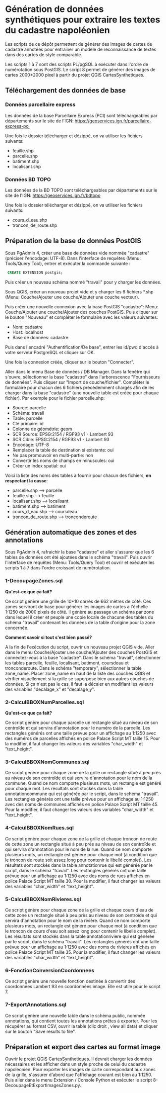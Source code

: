 # Génération de données synthétiques pour extraire les textes du cadastre napoléonien

Les scripts de ce dépôt permettent de générer des images de cartes de cadastre annotées pour entraîner un modèle de reconnaissance de textes dans des cartes de style comparable.

Les scripts 1 à 7 sont des scripts PL/pgSQL à exécuter dans l'ordre de numérotation sous PostGIS. 
Le script 8 permet de générer des images de cartes 2000*2000 pixel à partir du projet QGIS CartesSynthetiques.

## Téléchargement des données de base

### Données parcellaire express

Les données de la base Parcellaire Express (PCI) sont téléchargeables par départements sur le site de l'IGN: https://geoservices.ign.fr/parcellaire-express-pci

Une fois le dossier télécharger et dézippé, on va utiliser les fichiers suivants:
* feuille.shp
* parcelle.shp
* batiment.shp
* localisant.shp

### Données BD TOPO 

Les données de la BD TOPO sont téléchargeables par départements sur le site de l'IGN: https://geoservices.ign.fr/bdtopo

Une fois le dossier télécharger et dézippé, on va utiliser les fichiers suivants:
* cours_d_eau.shp
* troncon_de_route.shp

## Préparation de la base de données PostGIS

Sous PgAdmin 4, créer une base de données vide nommée "cadastre" (préciser l'encodage: UTF-8). Dans l'interface de requêtes (Menu: Tools/Query Tool), entrer et exécuter la commande suivante :

```sql
 CREATE EXTENSION postgis;
 ```

Puis créer un nouveau schéma nommé "travail" pour y charger les données.

Sous QGIS, créer un nouveau projet vide et y charger les 6 fichiers *.shp (Menu: Couche/Ajouter une couche/Ajouter une couche vecteur).

Puis créer une nouvelle connexion avec la base PostGIS "cadastre": Menu: Couche/Ajouter une couche/Ajouter des couches PostGIS. Puis cliquer sur le bouton "Nouveau" et compléter le formulaire avec les valeurs suivantes:

* Nom: cadastre
* Host: localhost
* Base de données: cadastre

Puis dans l'encadré "Authentification/De base", entrer les id/pwd d'accès à votre serveur PostgreSQL et cliquer sur OK.

Une fois la connexion créée, cliquer sur le bouton "Connecter".

Aller dans le menu Base de données / DB Manager. Dans la fenêtre qui s'ouvre, sélectionner la base "cadastre" dans l'arborescence "Fournisseurs de données". Puis cliquer sur "Import de couche/fichier". Compléter le formulaire pour chacun des 6 fichiers précédemment chargés afin de les charger dans la base "cadastre" (une nouvelle table est créée pour chaque fichier). Par exemple pour le fichier parcelle.shp:

* Source: parcelle
* Schéma: travail
* Table: parcelle
* Clé primaire: id
* Colonne de géométrie: geom
* SCR Source: EPSG:2154 / RGF93 v1 - Lambert 93
* SCR Cible: EPSG:2154 / RGF93 v1 - Lambert 93
* Encodage: UTF-8
* Remplacer la table de destination si existante: oui
* Ne pas promouvoir en multi-partie: non
* Convertir les noms de champs en minuscules: oui
* Créer un index spatial: oui

Voici la liste des noms des tables à fournir pour chacun des fichiers, **en respectant la casse**:
* parcelle.shp --> parcelle
* feuille.shp --> feuille
* localisant.shp --> localisant
* batiment.shp --> batiment
* cours_d_eau.shp --> coursdeau
* troncon_de_route.shp --> tronconderoute

## Génération automatique des zones et des annotations

Sous PgAdmin 4, rafraichir la base "cadastre" et aller s'assurer que les 6 tables de données ont été ajoutées dans le schéma "travail". Puis ouvrir l'interface de requêtes (Menu: Tools/Query Tool) et ouvrir et exécuter les scripts 1 à 7 dans l'ordre croissant de numérotation.

### 1-DecoupageZones.sql

**Qu'est-ce que ça fait?**

Ce script génère une grille de 10*10 carrés de 662 mètres de côté. Ces zones serviront de base pour générer les images de cartes à l'échelle 1:1250 de 2000 pixels de côté. Il génère au passage un schéma par zone dans lequel il créer et peuple une copie locale de chacune des tables du schéma "travail" contenant les données de la table d'origine pour la zone concernée.

**Comment savoir si tout s'est bien passé?** 

A la fin de l'exécution du script, ouvrir un nouveau projet QGIS vide. Aller dans le menu Couche/Ajouter une couche/Ajouter des couches PostGIS et connectez-vous à la base "cadastre". Dans le schéma "travail", sélectionner les tables parcelle, feuille, localisant, batiment, coursdeau et tronconderoute. Dans le schéma "temporary", sélectionner la table zone_name. Placer zone_name en haut de la liste des couches QGIS et vérifier visuellement si la grille se superpose bien aux autres couches de données. Si ça n'est pas le cas, il faut la décaler en modifiant les valeurs des variables "decalage_x" et "decalage_y".

### 2-CalculBBOXNumParcelles.sql

**Qu'est-ce que ça fait?**

Ce script génère pour chaque parcelle un rectangle situé au niveau de son centroïde et qui servira d'annotation pour le numéro de la parcelle. Les rectangles générés ont une taille prévue pour un affichage au 1:1250 avec des numéros de parcelles affichés en police Palace Script MT taille 15. Pour la modifier, il faut changer les valeurs des variables "char_width" et "text_height".

### 3-CalculBBOXNomCommunes.sql

Ce script génère pour chaque zone de la grille un rectangle situé à peu près au niveau de son centroïde et qui servira d'annotation pour le nom de la commune. Quand ce nom comporte plusieurs mots, un rectangle est généré pour chaque mot. Les résultats sont stockés dans la table annotationcommune qui est générée par le script, dans le schéma "travail". Les rectangles générés ont une taille prévue pour un affichage au 1:1250 avec des noms de communes affichés en police Palace Script MT taille 45. Pour la modifier, il faut changer les valeurs des variables "char_width" et "text_height".

### 4-CalculBBOXNomRues.sql

Ce script génère pour chaque zone de la grille et chaque troncon de route de cette zone un rectangle situé à peu près au niveau de son centroïde et qui servira d'annotation pour le nom de la rue. Quand ce nom comporte plusieurs mots, un rectangle est généré pour chaque mot (à condition que le troncon de route soit assez long pour contenir le libellé complet). Les résultats sont stockés dans la table annotationrue qui est générée par le script, dans le schéma "travail". Les rectangles générés ont une taille prévue pour un affichage au 1:1250 avec des noms de rues affichés en police Palace Script MT taille 30. Pour la modifier, il faut changer les valeurs des variables "char_width" et "text_height".

### 5-CalculBBOXNomRivieres.sql

Ce script génère pour chaque zone de la grille et chaque cours d'eau de cette zone un rectangle situé à peu près au niveau de son centroïde et qui servira d'annotation pour le nom de la rivière. Quand ce nom comporte plusieurs mots, un rectangle est généré pour chaque mot (à condition que le troncon de cours d'eau soit assez long pour contenir le libellé complet). Les résultats sont stockés dans la table annotationriviere qui est générée par le script, dans le schéma "travail". Les rectangles générés ont une taille prévue pour un affichage au 1:1250 avec des noms de rivieres affichés en police Palace Script MT taille 35. Pour la modifier, il faut changer les valeurs des variables "char_width" et "text_height".

### 6-FonctionConversionCoordonnees

Ce script génère une nouvelle fonction destinée à convertir des coordonnées Lambert 93 en coordonnées image. Elle est utile pour le script 7.

### 7-ExportAnnotations.sql

Ce script génère une nouvelle table dans le schéma public, nommée annotations, qui contient toutes les annotations prêtes à exporter. Pour les récupérer au format CSV, ouvrir la table (clic droit , view all data) et cliquer sur le bouton "Save results to file".

## Préparation et export des cartes au format image

Ouvrir le projet QGIS CartesSynthetiques. Il devrait charger les données nécessaires et les afficher dans un style proche de celui du cadastre napoléonien. Pour exporter les images de carte correspondant aux zones de la grille, s'assurer d'abord que l'affichage courant est bien au 1:1250. Puis aller dans le menu Extension / Console Python et exécuter le script 8-DecoupageEtExportImagesZones.py.

